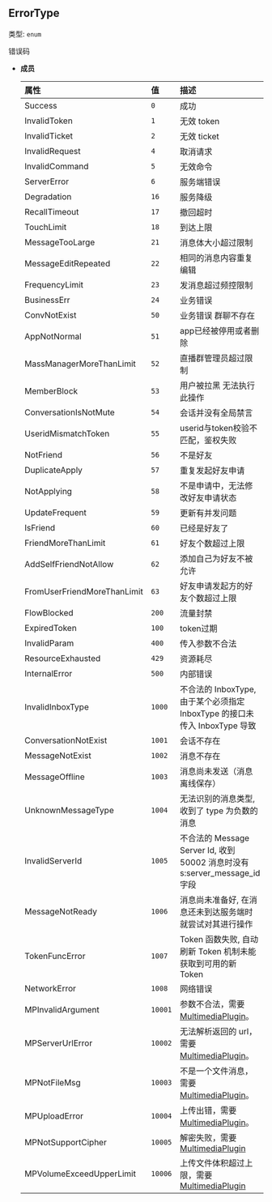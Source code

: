 ## ErrorType <span id="errortype"></span>

类型: `enum`

错误码

- **成员**

  | 属性 | 值 | 描述 |
  | :-- | :-- | :-- |
  | Success | `0` | 成功 |
  | InvalidToken | `1` | 无效 token |
  | InvalidTicket | `2` | 无效 ticket |
  | InvalidRequest | `4` | 取消请求 |
  | InvalidCommand | `5` | 无效命令 |
  | ServerError | `6` | 服务端错误 |
  | Degradation | `16` | 服务降级 |
  | RecallTimeout | `17` | 撤回超时 |
  | TouchLimit | `18` | 到达上限 |
  | MessageTooLarge | `21` | 消息体大小超过限制 |
  | MessageEditRepeated | `22` | 相同的消息内容重复编辑 |
  | FrequencyLimit | `23` | 发消息超过频控限制 |
  | BusinessErr | `24` | 业务错误 |
  | ConvNotExist | `50` | 业务错误 群聊不存在 |
  | AppNotNormal | `51` | app已经被停用或者删除 |
  | MassManagerMoreThanLimit | `52` | 直播群管理员超过限制 |
  | MemberBlock | `53` | 用户被拉黑 无法执行此操作 |
  | ConversationIsNotMute | `54` | 会话并没有全局禁言 |
  | UseridMismatchToken | `55` | userid与token校验不匹配，鉴权失败 |
  | NotFriend | `56` | 不是好友 |
  | DuplicateApply | `57` | 重复发起好友申请 |
  | NotApplying | `58` | 不是申请中，无法修改好友申请状态 |
  | UpdateFrequent | `59` | 更新有并发问题 |
  | IsFriend | `60` | 已经是好友了 |
  | FriendMoreThanLimit | `61` | 好友个数超过上限 |
  | AddSelfFriendNotAllow | `62` | 添加自己为好友不被允许 |
  | FromUserFriendMoreThanLimit | `63` | 好友申请发起方的好友个数超过上限 |
  | FlowBlocked | `200` | 流量封禁 |
  | ExpiredToken | `100` | token过期 |
  | InvalidParam | `400` | 传入参数不合法 |
  | ResourceExhausted | `429` | 资源耗尽 |
  | InternalError | `500` | 内部错误 |
  | InvalidInboxType | `1000` | 不合法的 InboxType, 由于某个必须指定 InboxType 的接口未传入 InboxType 导致 |
  | ConversationNotExist | `1001` | 会话不存在 |
  | MessageNotExist | `1002` | 消息不存在 |
  | MessageOffline | `1003` | 消息尚未发送（消息离线保存） |
  | UnknownMessageType | `1004` | 无法识别的消息类型, 收到了 type 为负数的消息 |
  | InvalidServerId | `1005` | 不合法的 Message Server Id, 收到 50002 消息时没有 s:server_message_id 字段 |
  | MessageNotReady | `1006` | 消息尚未准备好, 在消息还未到达服务端时就尝试对其进行操作 |
  | TokenFuncError | `1007` | Token 函数失败, 自动刷新 Token 机制未能获取到可用的新 Token |
  | NetworkError | `1008` | 网络错误 |
  | MPInvalidArgument | `10001` | 参数不合法，需要 [MultimediaPlugin](293536.md#multimediaplugin)。 |
  | MPServerUrlError | `10002` | 无法解析返回的 url，需要 [MultimediaPlugin](293536.md#multimediaplugin)。 |
  | MPNotFileMsg | `10003` | 不是一个文件消息，需要 [MultimediaPlugin](293536.md#multimediaplugin)。 |
  | MPUploadError | `10004` | 上传出错，需要 [MultimediaPlugin](293536.md#multimediaplugin)。 |
  | MPNotSupportCipher | `10005` | 解密失败，需要[MultimediaPlugin](293536.md#multimediaplugin) |
  | MPVolumeExceedUpperLimit | `10006` | 上传文件体积超过上限，需要[MultimediaPlugin](293536.md#multimediaplugin) |
